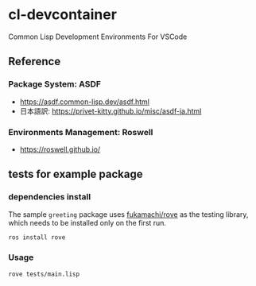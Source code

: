# cl-devcontainer
Common Lisp Development Environments For VSCode

## Reference

### Package System: ASDF

- https://asdf.common-lisp.dev/asdf.html
- 日本語訳: https://privet-kitty.github.io/misc/asdf-ja.html 

### Environments Management: Roswell

- https://roswell.github.io/

## tests for example package 

### dependencies install

The sample `greeting` package uses [fukamachi/rove](https://github.com/fukamachi/rove) as the testing library, which needs to be installed only on the first run.

```sh
ros install rove
```

### Usage 

```sh
rove tests/main.lisp
```
